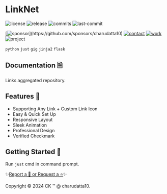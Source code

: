  
# LinkNet

<!-- Badges: Project Status GitHub -->
![license](https://flat.badgen.net/static/license/GPL-3.0/blue)
![release](https://flat.badgen.net/github/release/charudatta10/LinkNet)
![commits](https://flat.badgen.net/github/commits/charudatta10/LinkNet)
![last-commit](https://flat.badgen.net/github/last-commit/charudatta10/LinkNet)

[![sponsor](https://flat.badgen.net//static/sponsor/%E2%9D%A4?)](https://github.com/sponsors/charudatta10)
[![contact](https://flat.badgen.net//static/contact/%E2%98%8E)](https://charudatta10.github.io/LinkNet/)
[![work](https://flat.badgen.net//static/portfolio/%F0%9F%96%BF)](https://charudatta10.github.io/myblog/)
![project](https://flat.badgen.net///static/project/LinkNet)

<!-- Badges: Tools used -->
`python` `just` `gig` `jinja2` `flask` 

## Documentation 🗎

Links aggregated repository.  

## Features 🌟

- Supporting Any Link + Custom Link Icon 
- Easy & Quick Set Up 
- Responsive Layout 
- Sleek Animation 
- Professional Design 
- Verified Checkmark 
 

## Getting Started 🌱

Run `just` cmd in command prompt.

✨[Report a 🐛 or Request a ⭐](https://github.com/charudatta10/LinkNet/issues)✨

Copyright :copyright: 2024 CK :tm: @ charudatta10.   

<!-- Acknowledgment, References, Misc -->